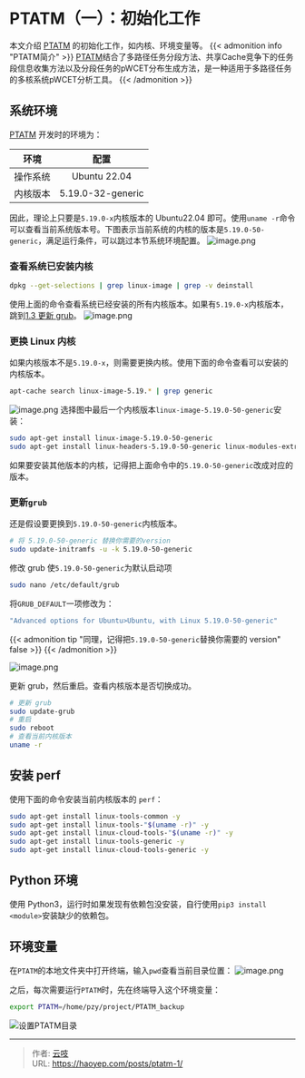 # PTATM（一）：初始化工作


<!--more-->

本文介绍 [PTATM](https://github.com/panzhenyu/PTATM) 的初始化工作，如内核、环境变量等。
{{< admonition info "PTATM简介" >}}
[PTATM](https://github.com/panzhenyu/PTATM)结合了多路径任务分段方法、共享Cache竞争下的任务段信息收集方法以及分段任务的pWCET分布生成方法，是一种适用于多路径任务的多核系统pWCET分析工具。
{{< /admonition >}}

## 系统环境
[PTATM](https://github.com/panzhenyu/PTATM) 开发时的环境为：

| 环境 | 配置 |
| :----: | :----: |
| 操作系统 | Ubuntu 22.04 |
| 内核版本 | 5.19.0-32-generic |

因此，理论上只要是`5.19.0-x`内核版本的 Ubuntu22.04 即可。使用`uname -r`命令可以查看当前系统版本号。下图表示当前系统的内核的版本是`5.19.0-50-generic`，满足运行条件，可以跳过本节系统环境配置。
![image.png](https://cdn.haoyep.com/gh/leegical/Blog_img/md_img202311181922930.png)
### 查看系统已安装内核
```bash
dpkg --get-selections | grep linux-image | grep -v deinstall
```
使用上面的命令查看系统已经安装的所有内核版本。如果有`5.19.0-x`内核版本，跳到[1.3 更新 grub](#13-更新grub)。
![image.png](https://cdn.haoyep.com/gh/leegical/Blog_img/md_img202311181930258.png)
### 更换 Linux 内核
如果内核版本不是`5.19.0-x`，则需要更换内核。使用下面的命令查看可以安装的内核版本。
```bash
apt-cache search linux-image-5.19.* | grep generic
```

![image.png](https://cdn.haoyep.com/gh/leegical/Blog_img/md_img202311181942023.png)
选择图中最后一个内核版本`linux-image-5.19.0-50-generic`安装：
```bash
sudo apt-get install linux-image-5.19.0-50-generic
sudo apt-get install linux-headers-5.19.0-50-generic linux-modules-extra-5.19.0-50-generic
```
如果要安装其他版本的内核，记得把上面命令中的`5.19.0-50-generic`改成对应的版本。
### 更新`grub`
还是假设要更换到`5.19.0-50-generic`内核版本。
```bash
# 将 5.19.0-50-generic 替换你需要的version
sudo update-initramfs -u -k 5.19.0-50-generic
```
修改 grub 使`5.19.0-50-generic`为默认启动项
```bash
sudo nano /etc/default/grub
```
将`GRUB_DEFAULT`一项修改为：
```bash
"Advanced options for Ubuntu>Ubuntu, with Linux 5.19.0-50-generic"
```
{{< admonition tip "同理，记得把`5.19.0-50-generic`替换你需要的 version" false >}}
{{< /admonition >}}

![image.png](https://cdn.haoyep.com/gh/leegical/Blog_img/md_img202311181952427.png)

更新 grub，然后重启。查看内核版本是否切换成功。
```bash
# 更新 grub
sudo update-grub
# 重启
sudo reboot
# 查看当前内核版本
uname -r
```

## 安装 perf
使用下面的命令安装当前内核版本的 `perf`：
```bash
sudo apt-get install linux-tools-common -y
sudo apt-get install linux-tools-"$(uname -r)" -y
sudo apt-get install linux-cloud-tools-"$(uname -r)" -y
sudo apt-get install linux-tools-generic -y
sudo apt-get install linux-cloud-tools-generic -y
```

## Python 环境
使用 Python3，运行时如果发现有依赖包没安装，自行使用`pip3 install <module>`安装缺少的依赖包。

## 环境变量
在`PTATM`的本地文件夹中打开终端，输入`pwd`查看当前目录位置：
![image.png](https://cdn.haoyep.com/gh/leegical/Blog_img/md_img202311182000356.png)

之后，每次需要运行`PTATM`时，先在终端导入这个环境变量：
```bash
export PTATM=/home/pzy/project/PTATM_backup
```

![设置PTATM目录](https://cdn.haoyep.com/gh/leegical/Blog_img/md_img202311182038059.png)

---

> 作者: [云吱](https://haoyep.com/)  
> URL: https://haoyep.com/posts/ptatm-1/  

